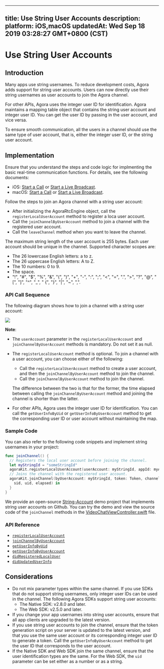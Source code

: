 
---
title: Use String User Accounts
description: 
platform: iOS,macOS
updatedAt: Wed Sep 18 2019 03:28:27 GMT+0800 (CST)
---
# Use String User Accounts
## Introduction
Many apps use string usernames. To reduce development costs, Agora adds support for string user accounts. Users can now directly use their string usernames as user accounts to join the Agora channel.

For other APIs, Agora uses the integer user ID for identification. Agora maintains a mapping table object that contains the string user account and integer user ID. You can get the user ID by passing in the user account, and vice versa.

To ensure smooth communication, all the users in a channel should use the same type of user account, that is, either the integer user ID, or the string user account.



## Implementation

Ensure that you understand the steps and code logic for implmenting the basic real-time communication functions. For details, see the following documents:

- iOS: [Start a Call](../../en/Video/start_call_ios.md) or [Start a Live Broadcast](../../en/Video/start_live_ios.md).
- macOS: [Start a Call](../../en/Video/start_call_mac.md) or [Start a Live Broadcast](../../en/Video/start_live_mac.md).

Follow the steps to join an Agora channel with a string user account:

- After initializing the AgoraRtcEngine object, call the `registerLocalUserAccount` method to register a loca user account.
- Call the `joinChannelByUserAccount` method to join a channel with the registered user account.
- Call the `leaveChannel` method when you want to leave the channel.

The maximum string length of the user account is 255 bytes. Each user account should be unique in the channel. Supported character scopes are:

- The 26 lowercase English letters: a to z.
- The 26 uppercase English letters: A to Z.
- The 10 numbers: 0 to 9.
- The space.
- "!", "#", "$", "%", "&", "(", ")", "+", "-", ":", ";", "<", "=", ".", ">", "?", "@", "[", "]", "^", "_", " {", "}", "|", "~", ",".

### API Call Sequence

The following diagram shows how to join a channel with a string user account:

![](https://web-cdn.agora.io/docs-files/1568711985554)

**Note**:

- The `userAccount` parameter in the `registerLocalUserAccount` and `joinChannelByUserAccount` methods is mandatory. Do not set it as null.

- The `registerLocalUserAccount` method is optional. To join a channel with a user account, you can choose either of the following:

  - Call the `registerLocalUserAccount` method to create a user account, and then the `joinChannelByUserAccount` method to join the channel.
  - Call the `joinChannelByUserAccount` method to join the channel.

  The difference between the two is that for the former, the time elapsed between calling the `joinChannelByUserAccount` method and joining the channel is shorter than the latter.

- For other APIs, Agora uses the integer user ID for identification. You can call the  `getUserInfoByUid` or `getUserInfoByUserAccount` method to get the corresponding user ID or user account without maintaining the map.

### Sample Code

You can also refer to the following code snippets and implement string usernames in your project:

```swift
func joinChannel() {
  // Registers the local user account before joining the channel.
  let myStringId = "someStringId"
  agoraKit.registerLocalUserAccount(userAccount: myStringId, appId: myAppId)
  // Joins the channel with the registered user account.
  agoraKit.joinChannel(byUserAccount: myStringId, token: Token, channelId: "demoChannel1") {
    sid, uid, elapsed) in
  }
}
```

We provide an open-source [String-Account](https://github.com/AgoraIO/Advanced-Video/tree/master/String-Account) demo project that implements string user accounts on Github. You can try the demo and view the source code of the `joinChannel` methods in the [VideoChatViewController.swift](https://github.com/AgoraIO/Advanced-Video/blob/master/String-Account/Agora-String-Account-iOS-Swift/Agora%20iOS%20Tutorial/VideoChat/VideoChatViewController.swift) file.

### API Reference

- [`registerLocalUserAccount`](https://docs.agora.io/en/Video/API%20Reference/oc/Classes/AgoraRtcEngineKit.html#//api/name/registerLocalUserAccount:appId:)
- [`joinChannelByUserAccount`](https://docs.agora.io/en/Video/API%20Reference/oc/Classes/AgoraRtcEngineKit.html#//api/name/joinChannelByUserAccount:token:channelId:joinSuccess:)
- [`getUserInfoByUid`](https://docs.agora.io/en/Video/API%20Reference/oc/Classes/AgoraRtcEngineKit.html#//api/name/getUserInfoByUid:withError:)
- [`getUserInfoByUserAccount`](https://docs.agora.io/en/Video/API%20Reference/oc/Classes/AgoraRtcEngineKit.html#//api/name/getUserInfoByUserAccount:withError:)
- [`didRegisteredLocalUser`](https://docs.agora.io/en/Video/API%20Reference/oc/Protocols/AgoraRtcEngineDelegate.html#//api/name/rtcEngine:didRegisteredLocalUser:withUid:)
- [`didUpdatedUserInfo`](https://docs.agora.io/en/Video/API%20Reference/oc/Protocols/AgoraRtcEngineDelegate.html#//api/name/rtcEngine:didUpdatedUserInfo:withUid:)

## Considerations
- Do not mix parameter types within the same channel. If you use SDKs that do not support string usernames, only integer user IDs can be used in the channel. The following Agora SDKs support string user accounts:
  - The Native SDK: v2.8.0 and later.
  - The Web SDK: v2.5.0 and later.
- If you change your app usernames into string user accounts, ensure that all app clients are upgraded to the latest version.
- If you use string user accounts to join the channel, ensure that the token generation script on your server is updated to the latest version, and that you use the same user account or its corresponding integer user ID to generate a token. Call the `getUserInfoByUserAccount` method to get the user ID that corresponds to the user account.
- If the Native SDK and Web SDK join the same channel, ensure that the user identification types are the same. For the Web SDK, the `uid` parameter can be set either as a number or as a string.
